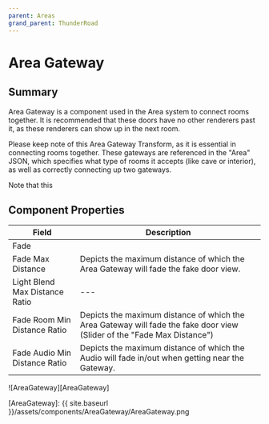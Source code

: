 ```yaml
---
parent: Areas
grand_parent: ThunderRoad
---
```

# Area Gateway

## Summary

Area Gateway is a component used in the Area system to connect rooms together. It is recommended that these doors have no other renderers past it, as these renderers can show up in the next room.

Please keep note of this Area Gateway Transform, as it is essential in connecting rooms together. These gateways are referenced in the "Area" JSON, which specifies what type of rooms it accepts (like cave or interior), as well as correctly connecting up two gateways.

Note that this

## Component Properties

| Field | Description |
| --- | --- |
| Fade |  |
| Fade Max Distance | Depicts the maximum distance of which the Area Gateway will fade the fake door view. |
| Light Blend Max Distance Ratio | --- |
| Fade Room Min Distance Ratio | Depicts the maximum distance of which the Area Gateway will fade the fake door view (Slider of the "Fade Max Distance") |
| Fade Audio Min Distance Ratio | Depicts the maximum distance of which the Audio will fade in/out when getting near the Gateway. |

![AreaGateway][AreaGateway]

[AreaGateway]: {{ site.baseurl }}/assets/components/AreaGateway/AreaGateway.png